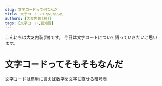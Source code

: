 ```yaml
---
slug: 文字コードって何なんだ
title: 文字コードってなんなんだ
authors: [大友内装(粒)]
tags: [文字コード,豆知識]
---
```

こんにちは大友内装(粒)です。
今日は文字コードについて語っていきたいと思います。

# 文字コードってそもそもなんだ
文字コードは簡単に言えば数字を文字に直せる暗号表
